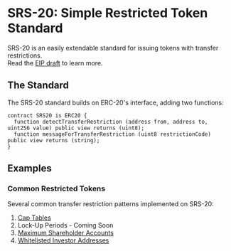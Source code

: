 # SRS-20: Simple Restricted Token Standard

SRS-20 is an easily extendable standard for issuing tokens with transfer restrictions.  
Read the [EIP draft](https://github.com/tokensoft/simple-restricted-token-standard/blob/master/eip-draft_simple_restr_token.md) to learn more.

## The Standard
The SRS-20 standard builds on ERC-20's interface, adding two functions:
```solidity
contract SRS20 is ERC20 {
  function detectTransferRestriction (address from, address to, uint256 value) public view returns (uint8);
  function messageForTransferRestriction (uint8 restrictionCode) public view returns (string);
}
```

## Examples

### Common Restricted Tokens

Several common transfer restriction patterns implemented on SRS-20:

1.  [Cap Tables](https://github.com/tokensoft/simple-restricted-token-standard/tree/master/contracts/examples/cap-tables)
2.  Lock-Up Periods - Coming Soon
3.  [Maximum Shareholder Accounts](https://github.com/tokensoft/simple-restricted-token-standard/tree/master/contracts/examples/shareholder-rules)
4.  [Whitelisted Investor Addresses](https://github.com/tokensoft/simple-restricted-token-standard/tree/master/contracts/examples/whitelists)

<!-- ### Prominent Examples

We have included example implementations of the following high-profile standards proposals on top of SRS-20:

1.  [Harbor's R-Token](#)
2.  [Delaware General Corporations Law (DCGL) ERC-884 Token](#) -->
